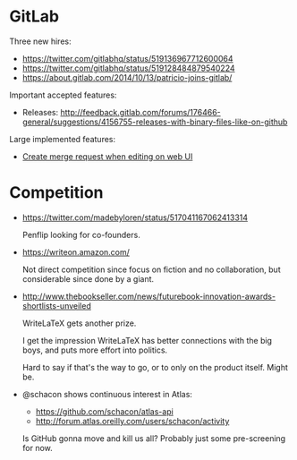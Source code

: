# GitLab

Three new hires:

- <https://twitter.com/gitlabhq/status/519136967712600064>
- <https://twitter.com/gitlabhq/status/519128484879540224>
- <https://about.gitlab.com/2014/10/13/patricio-joins-gitlab/>

Important accepted features:

- Releases: <http://feedback.gitlab.com/forums/176466-general/suggestions/4156755-releases-with-binary-files-like-on-github>

Large implemented features:

- [Create merge request when editing on web UI](https://github.com/gitlabhq/gitlabhq/pull/8086)

# Competition

-   <https://twitter.com/madebyloren/status/517041167062413314>

    Penflip looking for co-founders.

-   <https://writeon.amazon.com/>

    Not direct competition since focus on fiction and no collaboration,
    but considerable since done by a giant.

-   <http://www.thebookseller.com/news/futurebook-innovation-awards-shortlists-unveiled>

    WriteLaTeX gets another prize.

    I get the impression WriteLaTeX has better connections with the big boys,
    and puts more effort into politics.

    Hard to say if that's the way to go, or to only on the product itself. Might be.

-   @schacon shows continuous interest in Atlas:

    - <https://github.com/schacon/atlas-api>
    - <http://forum.atlas.oreilly.com/users/schacon/activity>

    Is GitHub gonna move and kill us all? Probably just some pre-screening for now.
